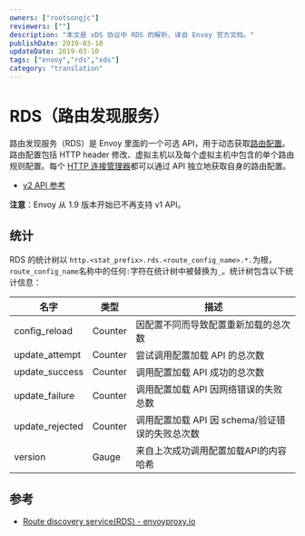 ```yaml
---
owners: ["rootsongjc"]
reviewers: [""]
description: "本文是 xDS 协议中 RDS 的解析，译自 Envoy 官方文档。"
publishDate: 2019-03-10
updateDate: 2019-03-10
tags: ["envoy","rds","xds"]
category: "translation"
---
```


# RDS（路由发现服务）

路由发现服务（RDS）是 Envoy 里面的一个可选 API，用于动态获取[路由配置](https://www.envoyproxy.io/docs/envoy/latest/api-v2/api/v2/rds.proto#envoy-api-msg-routeconfiguration)。路由配置包括 HTTP header 修改、虚拟主机以及每个虚拟主机中包含的单个路由规则配置。每个 [HTTP 连接管理器](https://www.envoyproxy.io/docs/envoy/latest/configuration/http_conn_man/http_conn_man#config-http-conn-man)都可以通过 API 独立地获取自身的路由配置。

- [v2 API 参考](https://www.envoyproxy.io/docs/envoy/latest/configuration/overview/v2_overview#v2-grpc-streaming-endpoints)

**注意**：Envoy 从 1.9 版本开始已不再支持 v1 API。

## 统计

RDS 的统计树以 `http.<stat_prefix>.rds.<route_config_name>.*.`为根，`route_config_name`名称中的任何`:`字符在统计树中被替换为`_`。统计树包含以下统计信息：

| 名字            | 类型    | 描述                                            |
| --------------- | ------- | ----------------------------------------------- |
| config_reload   | Counter | 因配置不同而导致配置重新加载的总次数            |
| update_attempt  | Counter | 尝试调用配置加载 API 的总次数                   |
| update_success  | Counter | 调用配置加载 API 成功的总次数                   |
| update_failure  | Counter | 调用配置加载 API 因网络错误的失败总数           |
| update_rejected | Counter | 调用配置加载 API 因 schema/验证错误的失败总次数 |
| version         | Gauge   | 来自上次成功调用配置加载API的内容哈希           |

## 参考

- [Route discovery service(RDS) - envoyproxy.io](https://www.envoyproxy.io/docs/envoy/latest/configuration/http_conn_man/rds)
